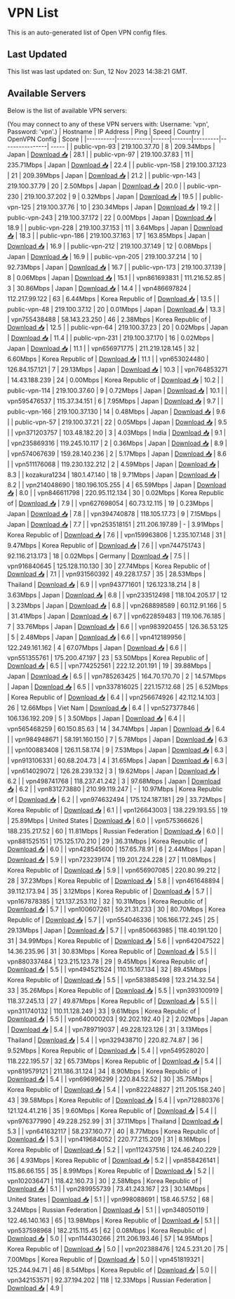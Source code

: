 # VPN List

This is an auto-generated list of Open VPN config files.

## Last Updated

This list was last updated on: Sun, 12 Nov 2023 14:38:21 GMT.

## Available Servers

Below is the list of available VPN servers:

(You may connect to any of these VPN servers with: Username: 'vpn', Password: 'vpn'.)
| Hostname | IP Address | Ping | Speed | Country | OpenVPN Config | Score |
|----------|------------|------|-------|---------|----------------| ----- |
| public-vpn-93 | 219.100.37.70 | 8 | 209.34Mbps | Japan | [Download 📥](./configs/server_0_JP.ovpn) | 28.1 |
| public-vpn-97 | 219.100.37.83 | 11 | 235.71Mbps | Japan | [Download 📥](./configs/server_1_JP.ovpn) | 22.4 |
| public-vpn-158 | 219.100.37.123 | 21 | 209.39Mbps | Japan | [Download 📥](./configs/server_2_JP.ovpn) | 21.2 |
| public-vpn-143 | 219.100.37.79 | 20 | 2.50Mbps | Japan | [Download 📥](./configs/server_3_JP.ovpn) | 20.0 |
| public-vpn-230 | 219.100.37.202 | 9 | 0.32Mbps | Japan | [Download 📥](./configs/server_4_JP.ovpn) | 19.5 |
| public-vpn-125 | 219.100.37.76 | 10 | 230.34Mbps | Japan | [Download 📥](./configs/server_5_JP.ovpn) | 19.2 |
| public-vpn-243 | 219.100.37.172 | 22 | 0.00Mbps | Japan | [Download 📥](./configs/server_6_JP.ovpn) | 18.9 |
| public-vpn-228 | 219.100.37.153 | 11 | 3.64Mbps | Japan | [Download 📥](./configs/server_7_JP.ovpn) | 18.3 |
| public-vpn-186 | 219.100.37.163 | 17 | 163.85Mbps | Japan | [Download 📥](./configs/server_8_JP.ovpn) | 16.9 |
| public-vpn-212 | 219.100.37.149 | 12 | 0.08Mbps | Japan | [Download 📥](./configs/server_9_JP.ovpn) | 16.9 |
| public-vpn-205 | 219.100.37.214 | 10 | 92.73Mbps | Japan | [Download 📥](./configs/server_10_JP.ovpn) | 16.7 |
| public-vpn-173 | 219.100.37.139 | 8 | 0.06Mbps | Japan | [Download 📥](./configs/server_11_JP.ovpn) | 15.1 |
| vpn861693831 | 111.216.52.85 | 3 | 30.86Mbps | Japan | [Download 📥](./configs/server_12_JP.ovpn) | 14.4 |
| vpn486697824 | 112.217.99.122 | 63 | 6.44Mbps | Korea Republic of | [Download 📥](./configs/server_13_KR.ovpn) | 13.5 |
| public-vpn-48 | 219.100.37.12 | 20 | 0.01Mbps | Japan | [Download 📥](./configs/server_14_JP.ovpn) | 13.3 |
| vpn755438488 | 58.143.23.250 | 46 | 2.38Mbps | Korea Republic of | [Download 📥](./configs/server_15_KR.ovpn) | 12.5 |
| public-vpn-64 | 219.100.37.23 | 20 | 0.02Mbps | Japan | [Download 📥](./configs/server_16_JP.ovpn) | 11.4 |
| public-vpn-231 | 219.100.37.170 | 16 | 0.02Mbps | Japan | [Download 📥](./configs/server_17_JP.ovpn) | 11.1 |
| vpn656971775 | 211.219.128.145 | 32 | 6.60Mbps | Korea Republic of | [Download 📥](./configs/server_18_KR.ovpn) | 11.1 |
| vpn653024480 | 126.84.157.121 | 7 | 29.13Mbps | Japan | [Download 📥](./configs/server_19_JP.ovpn) | 10.3 |
| vpn764853271 | 14.43.188.239 | 24 | 0.00Mbps | Korea Republic of | [Download 📥](./configs/server_20_KR.ovpn) | 10.2 |
| public-vpn-114 | 219.100.37.60 | 9 | 0.72Mbps | Japan | [Download 📥](./configs/server_21_JP.ovpn) | 10.1 |
| vpn595476537 | 115.37.34.151 | 6 | 7.95Mbps | Japan | [Download 📥](./configs/server_22_JP.ovpn) | 9.7 |
| public-vpn-166 | 219.100.37.130 | 14 | 0.48Mbps | Japan | [Download 📥](./configs/server_23_JP.ovpn) | 9.6 |
| public-vpn-57 | 219.100.37.21 | 22 | 0.05Mbps | Japan | [Download 📥](./configs/server_24_JP.ovpn) | 9.5 |
| vpn371203757 | 103.48.182.20 | 3 | 4.03Mbps | India | [Download 📥](./configs/server_25_IN.ovpn) | 9.1 |
| vpn235869316 | 119.245.10.117 | 2 | 0.36Mbps | Japan | [Download 📥](./configs/server_26_JP.ovpn) | 8.9 |
| vpn574067639 | 159.28.140.236 | 2 | 5.17Mbps | Japan | [Download 📥](./configs/server_27_JP.ovpn) | 8.6 |
| vpn511176068 | 119.230.132.212 | 2 | 4.59Mbps | Japan | [Download 📥](./configs/server_28_JP.ovpn) | 8.3 |
| kozakura1234 | 180.1.47.140 | 18 | 9.71Mbps | Japan | [Download 📥](./configs/server_29_JP.ovpn) | 8.2 |
| vpn214048690 | 180.196.105.255 | 4 | 65.59Mbps | Japan | [Download 📥](./configs/server_30_JP.ovpn) | 8.0 |
| vpn846611798 | 220.95.112.134 | 30 | 0.02Mbps | Korea Republic of | [Download 📥](./configs/server_31_KR.ovpn) | 7.9 |
| vpn627698054 | 60.73.12.115 | 19 | 0.23Mbps | Japan | [Download 📥](./configs/server_32_JP.ovpn) | 7.8 |
| vpn394740878 | 118.105.17.73 | 9 | 7.15Mbps | Japan | [Download 📥](./configs/server_33_JP.ovpn) | 7.7 |
| vpn253518151 | 211.206.197.89 | - | 3.91Mbps | Korea Republic of | [Download 📥](./configs/server_34_KR.ovpn) | 7.6 |
| vpn159963806 | 1.235.107.148 | 31 | 9.47Mbps | Korea Republic of | [Download 📥](./configs/server_35_KR.ovpn) | 7.6 |
| vpn744751743 | 92.116.213.173 | 18 | 0.02Mbps | Germany | [Download 📥](./configs/server_36_DE.ovpn) | 7.5 |
| vpn916840645 | 125.128.110.130 | 30 | 27.74Mbps | Korea Republic of | [Download 📥](./configs/server_37_KR.ovpn) | 7.1 |
| vpn931560392 | 49.228.17.57 | 35 | 28.53Mbps | Thailand | [Download 📥](./configs/server_38_TH.ovpn) | 6.9 |
| vpn943771601 | 126.123.18.214 | 8 | 3.63Mbps | Japan | [Download 📥](./configs/server_39_JP.ovpn) | 6.8 |
| vpn233512498 | 118.104.205.17 | 12 | 3.23Mbps | Japan | [Download 📥](./configs/server_40_JP.ovpn) | 6.8 |
| vpn268898589 | 60.112.91.166 | 5 | 31.41Mbps | Japan | [Download 📥](./configs/server_41_JP.ovpn) | 6.7 |
| vpn622859483 | 119.106.76.185 | 7 | 33.76Mbps | Japan | [Download 📥](./configs/server_42_JP.ovpn) | 6.6 |
| vpn983920455 | 126.36.53.125 | 5 | 2.48Mbps | Japan | [Download 📥](./configs/server_43_JP.ovpn) | 6.6 |
| vpn412189956 | 122.249.161.162 | 4 | 67.07Mbps | Japan | [Download 📥](./configs/server_44_JP.ovpn) | 6.6 |
| vpn551355761 | 175.200.47.197 | 23 | 53.50Mbps | Korea Republic of | [Download 📥](./configs/server_45_KR.ovpn) | 6.5 |
| vpn774252561 | 222.12.201.191 | 19 | 39.88Mbps | Japan | [Download 📥](./configs/server_46_JP.ovpn) | 6.5 |
| vpn785263425 | 164.70.170.70 | 2 | 14.57Mbps | Japan | [Download 📥](./configs/server_47_JP.ovpn) | 6.5 |
| vpn337816025 | 221.157.12.68 | 25 | 6.52Mbps | Korea Republic of | [Download 📥](./configs/server_48_KR.ovpn) | 6.4 |
| vpn256674926 | 42.112.14.103 | 26 | 12.66Mbps | Viet Nam | [Download 📥](./configs/server_49_VN.ovpn) | 6.4 |
| vpn527377846 | 106.136.192.209 | 5 | 3.50Mbps | Japan | [Download 📥](./configs/server_50_JP.ovpn) | 6.4 |
| vpn565468259 | 60.150.85.63 | 14 | 34.74Mbps | Japan | [Download 📥](./configs/server_51_JP.ovpn) | 6.4 |
| vpn984948671 | 58.191.160.150 | 7 | 5.78Mbps | Japan | [Download 📥](./configs/server_52_JP.ovpn) | 6.3 |
| vpn100883408 | 126.11.58.174 | 9 | 7.53Mbps | Japan | [Download 📥](./configs/server_53_JP.ovpn) | 6.3 |
| vpn913106331 | 60.68.204.73 | 4 | 31.65Mbps | Japan | [Download 📥](./configs/server_54_JP.ovpn) | 6.3 |
| vpn614029072 | 126.28.239.132 | 3 | 19.62Mbps | Japan | [Download 📥](./configs/server_55_JP.ovpn) | 6.2 |
| vpn498741768 | 118.237.41.242 | 3 | 97.68Mbps | Japan | [Download 📥](./configs/server_56_JP.ovpn) | 6.2 |
| vpn831273880 | 210.99.119.247 | - | 10.97Mbps | Korea Republic of | [Download 📥](./configs/server_57_KR.ovpn) | 6.2 |
| vpn974632494 | 175.124.187.181 | 29 | 33.72Mbps | Korea Republic of | [Download 📥](./configs/server_58_KR.ovpn) | 6.1 |
| vpn126643003 | 138.229.193.55 | 19 | 25.89Mbps | United States | [Download 📥](./configs/server_59_US.ovpn) | 6.0 |
| vpn575366626 | 188.235.217.52 | 60 | 11.81Mbps | Russian Federation | [Download 📥](./configs/server_60_RU.ovpn) | 6.0 |
| vpn881525151 | 175.125.170.210 | 29 | 36.31Mbps | Korea Republic of | [Download 📥](./configs/server_61_KR.ovpn) | 6.0 |
| vpn428545600 | 157.65.78.91 | 6 | 2.44Mbps | Japan | [Download 📥](./configs/server_62_JP.ovpn) | 5.9 |
| vpn723239174 | 119.201.224.228 | 27 | 11.08Mbps | Korea Republic of | [Download 📥](./configs/server_63_KR.ovpn) | 5.9 |
| vpn656907085 | 220.80.99.212 | 28 | 37.23Mbps | Korea Republic of | [Download 📥](./configs/server_64_KR.ovpn) | 5.8 |
| vpn461648894 | 39.112.173.94 | 35 | 3.12Mbps | Korea Republic of | [Download 📥](./configs/server_65_KR.ovpn) | 5.7 |
| vpn167878385 | 121.137.253.112 | 32 | 10.31Mbps | Korea Republic of | [Download 📥](./configs/server_66_KR.ovpn) | 5.7 |
| vpn100607261 | 59.21.31.233 | 30 | 80.70Mbps | Korea Republic of | [Download 📥](./configs/server_67_KR.ovpn) | 5.7 |
| vpn554046336 | 106.166.172.245 | 25 | 29.13Mbps | Japan | [Download 📥](./configs/server_68_JP.ovpn) | 5.7 |
| vpn850663985 | 118.40.191.120 | 31 | 34.99Mbps | Korea Republic of | [Download 📥](./configs/server_69_KR.ovpn) | 5.6 |
| vpn642047522 | 14.36.235.96 | 31 | 30.83Mbps | Korea Republic of | [Download 📥](./configs/server_70_KR.ovpn) | 5.5 |
| vpn880337484 | 123.215.123.78 | 29 | 9.45Mbps | Korea Republic of | [Download 📥](./configs/server_71_KR.ovpn) | 5.5 |
| vpn494521524 | 110.15.167.134 | 32 | 89.45Mbps | Korea Republic of | [Download 📥](./configs/server_72_KR.ovpn) | 5.5 |
| vpn583885498 | 123.214.32.54 | 33 | 35.26Mbps | Korea Republic of | [Download 📥](./configs/server_73_KR.ovpn) | 5.5 |
| vpn393100919 | 118.37.245.13 | 27 | 49.87Mbps | Korea Republic of | [Download 📥](./configs/server_74_KR.ovpn) | 5.5 |
| vpn311740132 | 110.11.128.249 | 33 | 9.61Mbps | Korea Republic of | [Download 📥](./configs/server_75_KR.ovpn) | 5.5 |
| vpn640000203 | 92.202.192.40 | 2 | 2.02Mbps | Japan | [Download 📥](./configs/server_76_JP.ovpn) | 5.4 |
| vpn789719037 | 49.228.123.126 | 31 | 3.13Mbps | Thailand | [Download 📥](./configs/server_77_TH.ovpn) | 5.4 |
| vpn329438710 | 220.82.74.87 | 36 | 9.52Mbps | Korea Republic of | [Download 📥](./configs/server_78_KR.ovpn) | 5.4 |
| vpn549528020 | 118.222.195.57 | 32 | 65.73Mbps | Korea Republic of | [Download 📥](./configs/server_79_KR.ovpn) | 5.4 |
| vpn819579121 | 211.186.31.124 | 34 | 8.90Mbps | Korea Republic of | [Download 📥](./configs/server_80_KR.ovpn) | 5.4 |
| vpn696996299 | 220.84.52.52 | 30 | 35.75Mbps | Korea Republic of | [Download 📥](./configs/server_81_KR.ovpn) | 5.4 |
| vpn822248827 | 211.205.158.240 | 43 | 39.58Mbps | Korea Republic of | [Download 📥](./configs/server_82_KR.ovpn) | 5.4 |
| vpn712880376 | 121.124.41.216 | 35 | 9.60Mbps | Korea Republic of | [Download 📥](./configs/server_83_KR.ovpn) | 5.4 |
| vpn976377990 | 49.228.252.99 | 31 | 37.11Mbps | Thailand | [Download 📥](./configs/server_84_TH.ovpn) | 5.3 |
| vpn641632117 | 58.237.160.77 | 40 | 8.77Mbps | Korea Republic of | [Download 📥](./configs/server_85_KR.ovpn) | 5.3 |
| vpn419684052 | 220.77.215.209 | 31 | 8.16Mbps | Korea Republic of | [Download 📥](./configs/server_86_KR.ovpn) | 5.2 |
| vpn112437516 | 124.46.240.229 | 36 | 4.93Mbps | Korea Republic of | [Download 📥](./configs/server_87_KR.ovpn) | 5.2 |
| vpn858426141 | 115.86.66.155 | 35 | 8.99Mbps | Korea Republic of | [Download 📥](./configs/server_88_KR.ovpn) | 5.2 |
| vpn102036471 | 118.42.160.73 | 30 | 2.58Mbps | Korea Republic of | [Download 📥](./configs/server_89_KR.ovpn) | 5.1 |
| vpn289955739 | 73.41.243.167 | 23 | 30.14Mbps | United States | [Download 📥](./configs/server_90_US.ovpn) | 5.1 |
| vpn998088691 | 158.46.57.52 | 68 | 3.24Mbps | Russian Federation | [Download 📥](./configs/server_91_RU.ovpn) | 5.1 |
| vpn348050119 | 122.46.140.163 | 65 | 13.98Mbps | Korea Republic of | [Download 📥](./configs/server_92_KR.ovpn) | 5.1 |
| vpn537598968 | 182.215.115.45 | 62 | 0.08Mbps | Korea Republic of | [Download 📥](./configs/server_93_KR.ovpn) | 5.0 |
| vpn114430266 | 211.206.193.46 | 57 | 14.95Mbps | Korea Republic of | [Download 📥](./configs/server_94_KR.ovpn) | 5.0 |
| vpn202388476 | 124.5.231.20 | 75 | 7.00Mbps | Korea Republic of | [Download 📥](./configs/server_95_KR.ovpn) | 5.0 |
| vpn451819321 | 125.244.94.71 | 46 | 8.54Mbps | Korea Republic of | [Download 📥](./configs/server_96_KR.ovpn) | 5.0 |
| vpn342153571 | 92.37.194.202 | 118 | 12.33Mbps | Russian Federation | [Download 📥](./configs/server_97_RU.ovpn) | 4.9 |
